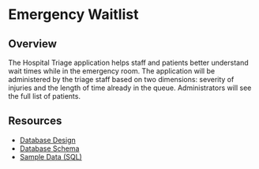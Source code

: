 # Emergency Waitlist

## Overview

The Hospital Triage application helps staff and patients better understand wait times while in the emergency room. The application will be administered by the triage staff based on two dimensions: severity of injuries and the length of time already in the queue. Administrators will see the full list of patients.

## Resources

* [Database Design](docs/db.md)
* [Database Schema](db/schema.sql)
* [Sample Data (SQL)](db/seed.sql)